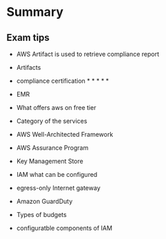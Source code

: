 # Summary

## Exam tips
- AWS Artifact is used to retrieve compliance report

- Artifacts

- compliance certification * * * * *
- EMR
- What offers aws on free tier
- Category of the services
- AWS Well-Architected Framework
- AWS Assurance Program
- Key Management Store
- IAM what can be configured
- egress-only Internet gateway
- Amazon GuardDuty
- Types of budgets
- configuratble components of IAM